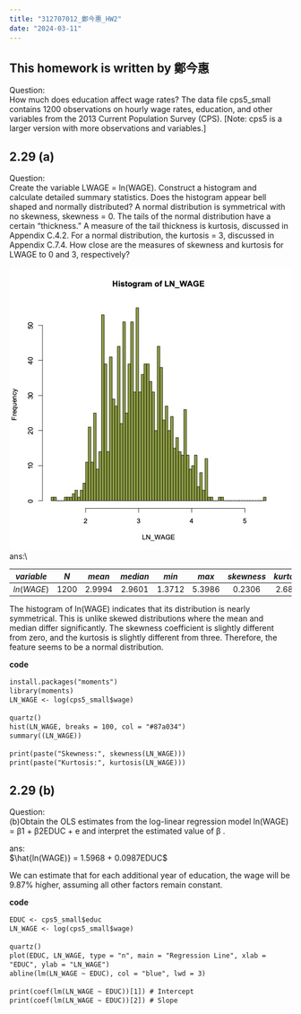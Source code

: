 ```yaml
---
title: "312707012_鄭今惠_HW2"
date: "2024-03-11"
---
```


## This homework is written by 鄭今惠

Question:\
How much does education affect wage rates? The data file cps5_small contains 1200 observations on hourly wage rates, education, and other variables from the 2013 Current Population Survey (CPS). [Note: cps5 is a larger version with more observations and variables.]

## 2.29 (a)

Question:\
Create the variable LWAGE = ln(WAGE). Construct a histogram and calculate detailed summary statistics. Does the histogram appear bell shaped and normally distributed? A normal distribution is symmetrical with no skewness, skewness = 0. The tails of the normal distribution have a certain “thickness.” A measure of the tail thickness is kurtosis, discussed in Appendix C.4.2. For a normal distribution, the kurtosis = 3, discussed in Appendix C.7.4. How close are the measures of skewness and kurtosis for LWAGE to 0 and 3, respectively?

![](HW_ch02.29_a.jpg)
ans:\

| $variable$ |  $N$   |  $mean$  | $median$ |  $min$   |  $max$   | $skewness$ | $kurtosis$ |
|:----------:|:------:|:--------:|:--------:|:--------:|:--------:|:----------:|:----------:|
| $ln(WAGE)$ | $1200$ | $2.9994$ | $2.9601$ | $1.3712$ | $5.3986$ |  $0.2306$  |  $2.6846$  |

The histogram of ln(WAGE) indicates that its distribution is nearly symmetrical. This is unlike skewed distributions where the mean and median differ significantly. The skewness coefficient is slightly different from zero, and the kurtosis is slightly different from three. Therefore, the feature seems to be a normal distribution.

**code**

```         
install.packages("moments")
library(moments)
LN_WAGE <- log(cps5_small$wage)

quartz()
hist(LN_WAGE, breaks = 100, col = "#87a034")
summary((LN_WAGE))

print(paste("Skewness:", skewness(LN_WAGE)))
print(paste("Kurtosis:", kurtosis(LN_WAGE)))
```

## 2.29 (b)

Question:\
(b)Obtain the OLS estimates from the log-linear regression model ln(WAGE) = β1 + β2EDUC + e and interpret the estimated value of β .

ans:\
$\hat{ln(WAGE)} = 1.5968 + 0.0987EDUC$

We can estimate that for each additional year of education, the wage will be 9.87% higher, assuming all other factors remain constant.

**code**

```         
EDUC <- cps5_small$educ
LN_WAGE <- log(cps5_small$wage)

quartz()
plot(EDUC, LN_WAGE, type = "n", main = "Regression Line", xlab = "EDUC", ylab = "LN_WAGE")
abline(lm(LN_WAGE ~ EDUC), col = "blue", lwd = 3)

print(coef(lm(LN_WAGE ~ EDUC))[1]) # Intercept
print(coef(lm(LN_WAGE ~ EDUC))[2]) # Slope
```
